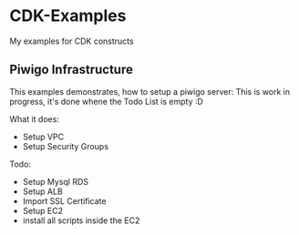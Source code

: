 # CDK-Examples
My examples for CDK constructs


## Piwigo Infrastructure

This examples demonstrates, how to setup a piwigo server:
This is work in progress, it's done whene the Todo List is empty :D 

What it does:
- Setup VPC
- Setup Security Groups

Todo:
- Setup Mysql RDS
- Setup ALB
- Import SSL Certificate
- Setup EC2
- install all scripts inside the EC2
